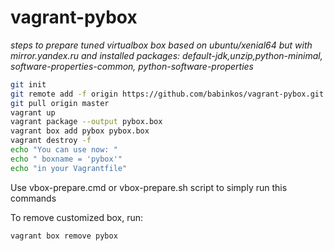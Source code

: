 # vagrant-pybox
*steps to prepare tuned virtualbox box based on ubuntu/xenial64
 but with mirror.yandex.ru and installed packages:
default-jdk,unzip,python-minimal, software-properties-common, python-software-properties*

```sh
git init
git remote add -f origin https://github.com/babinkos/vagrant-pybox.git
git pull origin master
vagrant up
vagrant package --output pybox.box
vagrant box add pybox pybox.box
vagrant destroy -f
echo "You can use now: "
echo " boxname = 'pybox'"
echo "in your Vagrantfile"
```

Use vbox-prepare.cmd or vbox-prepare.sh script to simply run this commands

To remove customized box, run: 
```sh
vagrant box remove pybox
```